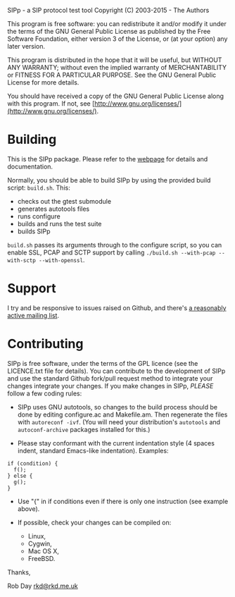 SIPp - a SIP protocol test tool
Copyright (C) 2003-2015 - The Authors

This program is free software: you can redistribute it and/or modify it
under the terms of the GNU General Public License as published by the
Free Software Foundation, either version 3 of the License, or (at your
option) any later version.

This program is distributed in the hope that it will be useful, but
WITHOUT ANY WARRANTY; without even the implied warranty of
MERCHANTABILITY or FITNESS FOR A PARTICULAR PURPOSE.  See the GNU
General Public License for more details.

You should have received a copy of the GNU General Public License along
with this program.  If not, see
[http://www.gnu.org/licenses/](http://www.gnu.org/licenses/).

# Building

This is the SIPp package. Please refer to the
[webpage](http://sipp.sourceforge.net/) for details and documentation.

Normally, you should be able to build SIPp by using the provided build
script: `build.sh`. This:
* checks out the gtest submodule
* generates autotools files
* runs configure
* builds and runs the test suite
* builds SIPp

`build.sh` passes its arguments through to the configure script, so you
can enable SSL, PCAP and SCTP support by calling `./build.sh
--with-pcap --with-sctp --with-openssl`.

# Support

I try and be responsive to issues raised on Github, and there's [a
reasonably active mailing
list](https://lists.sourceforge.net/lists/listinfo/sipp-users).

# Contributing

SIPp is free software, under the terms of the GPL licence (see the
LICENCE.txt file for details). You can contribute to the development of
SIPp and use the standard Github fork/pull request method to integrate
your changes integrate your changes. If you make changes in SIPp,
*PLEASE* follow a few coding rules:

  - SIPp uses GNU autotools, so changes to the build process should be
    done by editing configure.ac and Makefile.am. Then regenerate the
    files with `autoreconf -ivf`. (You will need your distribution's
    `autotools` and `autoconf-archive` packages installed for this.)

  - Please stay conformant with the current indentation style (4 spaces
    indent, standard Emacs-like indentation). Examples:

```
if (condition) {
  f();
} else {
  g();
}
```

  - Use "{" in if conditions even if there is only one instruction
    (see example above).

  - If possible, check your changes can be compiled on:
      - Linux,
      - Cygwin,
      - Mac OS X,
      - FreeBSD.

Thanks,

  Rob Day <rkd@rkd.me.uk>
